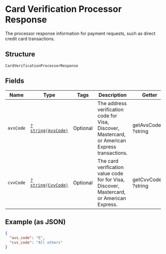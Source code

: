 
# Card Verification Processor Response

The processor response information for payment requests, such as direct credit card transactions.

## Structure

`CardVerificationProcessorResponse`

## Fields

| Name | Type | Tags | Description | Getter | Setter |
|  --- | --- | --- | --- | --- | --- |
| `avsCode` | [`?string(AvsCode)`](../../doc/models/avs-code.md) | Optional | The address verification code for Visa, Discover, Mastercard, or American Express transactions. | getAvsCode(): ?string | setAvsCode(?string avsCode): void |
| `cvvCode` | [`?string(CvvCode)`](../../doc/models/cvv-code.md) | Optional | The card verification value code for for Visa, Discover, Mastercard, or American Express. | getCvvCode(): ?string | setCvvCode(?string cvvCode): void |

## Example (as JSON)

```json
{
  "avs_code": "E",
  "cvv_code": "All others"
}
```

